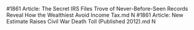#1861
Article: The Secret IRS Files Trove of Never-Before-Seen Records Reveal How the Wealthiest Avoid Income Tax.md N
#1861
Article: New Estimate Raises Civil War Death Toll (Published 2012).md N
